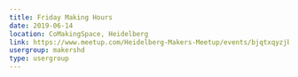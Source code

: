 ```yaml
---
title: Friday Making Hours
date: 2019-06-14
location: CoMakingSpace, Heidelberg
link: https://www.meetup.com/Heidelberg-Makers-Meetup/events/bjqtxqyzjbsb/
usergroup: makershd
type: usergroup
---
```

